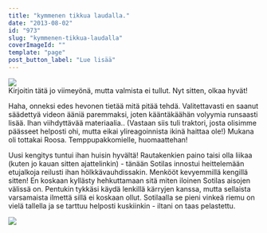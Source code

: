 ```yaml
---
title: "kymmenen tikkua laudalla."
date: "2013-08-02"
id: "973"
slug: "kymmenen-tikkua-laudalla"
coverImageId: ""
template: "page"
post_button_label: "Lue lisää"
---
```


  

[![](images/sdfsd.png)](http://1.bp.blogspot.com/-LUFhYqAwf1Y/Ufqo1bOb8sI/AAAAAAAAGeQ/lleRxgsWNHE/s1600/sdfsd.png)  
Kirjoitin tätä jo viimeyönä, mutta valmista ei tullut. Nyt sitten, olkaa hyvät!  
  
Haha, onneksi edes hevonen tietää mitä pitää tehdä. Valitettavasti en saanut säädettyä videon ääniä paremmaksi, joten kääntäkäähän volyymia runsaasti lisää. Ihan viihdyttävää materiaalia.. (Vastaan siis tuli traktori, josta olisimme päässeet helposti ohi, mutta eikai ylireagoinnista ikinä haittaa ole!) Mukana oli tottakai Roosa. Temppupakkomielle, huomaattehan!

  

  

Uusi kengitys tuntui ihan huisin hyvältä! Rautakenkien paino taisi olla liikaa (kuten jo kauan sitten ajattelinkin) - tänään Sotilas innostui heittelemään etujalkoja reilusti ihan hölkkävauhdissakin. Menkööt kevyemmillä kengillä sitten! En koskaan kyllästy hehkuttamaan sitä miten iloinen Sotilas aisojen välissä on. Pentukin tykkäsi käydä lenkillä kärryjen kanssa, mutta sellaista varsamaista ilmettä sillä ei koskaan ollut. Sotilaalla se pieni vinkeä riemu on vielä tallella ja se tarttuu helposti kuskiinkin - iltani on taas pelastettu.

  

  
  
  

  

  

  

  

  

  

  

  

  

  

  

[![](images/ak.png)](http://3.bp.blogspot.com/-8veSa1cvPlQ/Uftmf70qb5I/AAAAAAAAGeo/UdNIarYKlKw/s1600/ak.png)
